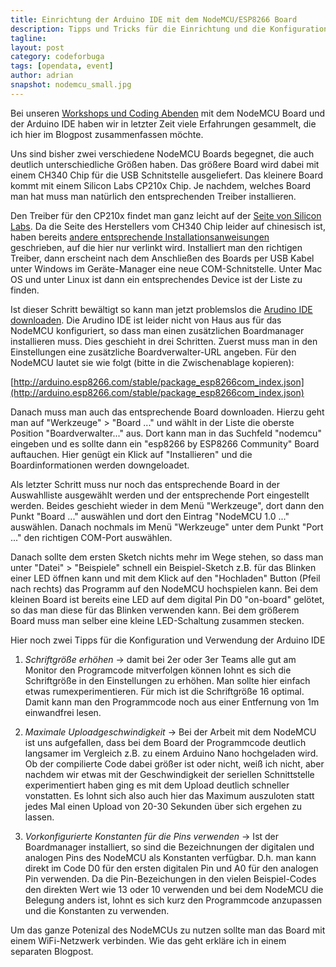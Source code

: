 ```yaml
---
title: Einrichtung der Arduino IDE mit dem NodeMCU/ESP8266 Board 
description: Tipps und Tricks für die Einrichtung und die Konfiguration der Arduino IDE mit dem NodeMCU/ESP8266 Board
tagline:
layout: post
category: codeforbuga
tags: [opendata, event]
author: adrian
snapshot: nodemcu_small.jpg
---
```


Bei unseren [Workshops und Coding Abenden](https://meetup.com/codeforhn/) mit dem NodeMCU Board und der Arduino IDE haben wir in letzter Zeit viele Erfahrungen gesammelt,
die ich hier im Blogpost zusammenfassen möchte.

Uns sind bisher zwei verschiedene NodeMCU Boards begegnet, die auch deutlich unterschiedliche Größen haben. 
Das größere Board wird dabei mit einem CH340 Chip für die USB Schnitstelle ausgeliefert. Das kleinere Board kommt
mit einem Silicon Labs CP210x Chip. Je nachdem, welches Board man hat muss man natürlich den 
entsprechenden Treiber installieren.
  
Den Treiber für den CP210x findet man ganz leicht auf der [Seite von Silicon Labs](https://www.silabs.com/products/mcu/Pages/USBtoUARTBridgeVCPDrivers.aspx).
Da die Seite des Herstellers vom CH340 Chip leider auf chinesisch ist, 
haben bereits [andere entsprechende Installationsanweisungen](http://kig.re/2014/12/31/how-to-use-arduino-nano-mini-pro-with-CH340G-on-mac-osx-yosemite.html) 
geschrieben, auf die hier nur verlinkt wird. 
Installiert man den richtigen Treiber, dann erscheint nach dem Anschließen des Boards per USB Kabel unter Windows 
im Geräte-Manager eine neue COM-Schnitstelle. Unter Mac OS und unter Linux ist dann ein entsprechendes Device ist der
Liste zu finden.

Ist dieser Schritt bewältigt so kann man jetzt problemslos die [Arudino IDE downloaden](https://www.arduino.cc/en/Main/Software).
Die Arudino IDE ist leider nicht von Haus aus für das NodeMCU konfiguriert, so dass man einen zusätzlichen
Boardmanager installieren muss. Dies geschieht in drei Schritten. Zuerst muss man in den Einstellungen 
eine zusätzliche Boardverwalter-URL angeben. Für den NodeMCU lautet sie wie folgt (bitte in die Zwischenablage kopieren):

[http://arduino.esp8266.com/stable/package_esp8266com_index.json](http://arduino.esp8266.com/stable/package_esp8266com_index.json)

Danach muss man auch das entsprechende Board downloaden. Hierzu geht man auf "Werkzeuge" > "Board ..." und wählt in der
Liste die oberste Position "Boardverwalter..." aus. Dort kann man in das Suchfeld "nodemcu" eingeben und es sollte dann
ein "esp8266 by ESP8266 Community" Board auftauchen. Hier genügt ein Klick auf "Installieren" 
und die Boardinformationen werden downgeloadet. 

Als letzter Schritt muss nur noch das entsprechende Board in der Auswahlliste ausgewählt werden und der entsprechende 
Port eingestellt werden. Beides geschieht wieder in dem Menü "Werkzeuge", dort dann den Punkt "Board ..." auswählen
und dort den Eintrag "NodeMCU 1.0 ..." auswählen. Danach nochmals im Menü "Werkzeuge" unter dem Punkt "Port ..." den 
richtigen COM-Port auswählen.

Danach sollte dem ersten Sketch nichts mehr im Wege stehen, so dass man unter "Datei" > "Beispiele" schnell ein
Beispiel-Sketch z.B. für das Blinken einer LED öffnen kann und mit dem Klick auf den 
"Hochladen" Button (Pfeil nach rechts) das Programm auf den NodeMCU hochspielen kann. Bei dem kleinen Board ist bereits eine 
LED auf dem digital Pin D0 "on-board" gelötet, so das man diese für das Blinken verwenden kann. Bei dem größerem Board
muss man selber eine kleine LED-Schaltung zusammen stecken.
 
Hier noch zwei Tipps für die Konfiguration und Verwendung der Arduino IDE

1. *Schriftgröße erhöhen* 
    -> damit bei 2er oder 3er Teams alle gut am Monitor den Programcode mitverfolgen können lohnt es sich die
    Schriftgröße in den Einstellungen zu erhöhen. Man sollte hier einfach etwas rumexperimentieren. Für mich ist
    die Schriftgröße 16 optimal. Damit kann man den Programmcode noch aus einer Entfernung von 1m einwandfrei lesen.
    
2. *Maximale Uploadgeschwindigkeit*
    -> Bei der Arbeit mit dem NodeMCU ist uns aufgefallen, dass bei dem Board der Programmcode deutlich langsamer im 
    Vergleich z.B. zu einem Arduino Nano hochgeladen wird. Ob der compilierte Code dabei größer ist oder nicht, 
    weiß ich nicht, aber nachdem wir etwas mit der Geschwindigkeit der seriellen Schnittstelle experimentiert haben
      ging es mit dem Upload deutlich schneller vonstatten. Es lohnt sich also auch hier das Maximum
      auszuloten statt jedes Mal einen Upload von 20-30 Sekunden über sich ergehen zu lassen.
      
3. *Vorkonfigurierte Konstanten für die Pins verwenden*
    -> Ist der Boardmanager installiert, so sind die Bezeichnungen der digitalen und analogen Pins des NodeMCU als Konstanten verfügbar.
    D.h. man kann direkt im Code D0 für den ersten digitalen Pin und A0 für den analogen Pin verwenden. Da die Pin-Bezeichungen
     in den vielen Beispiel-Codes den direkten Wert wie 13 oder 10 verwenden und bei dem NodeMCU die Belegung anders ist, lohnt es 
      sich kurz den Programmcode anzupassen und die Konstanten zu verwenden.
      
      

Um das ganze Potenizal des NodeMCUs zu nutzen sollte man das Board mit einem WiFi-Netzwerk verbinden. Wie das geht erkläre ich
in einem separaten Blogpost.
